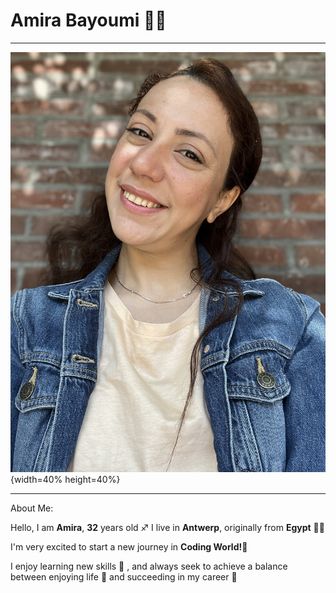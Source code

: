 # Amira Bayoumi 👩‍💻

---

![Amiraimage](img/img-amira.JPG){width=40% height=40%}

---

About Me:

Hello, I am **Amira**, **32** years old :sagittarius:
 I live in **Antwerp**, originally from **Egypt** :camel::camel: 
 
 I'm very excited to start a new journey in **Coding World!**:milky_way:

I enjoy learning new skills :telescope: , and always seek to achieve a balance
between enjoying life  :dancer:  and succeeding in my career  :dart:
